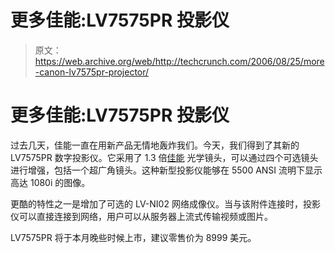 # 更多佳能:LV7575PR 投影仪

> 原文：<https://web.archive.org/web/http://techcrunch.com/2006/08/25/more-canon-lv7575pr-projector/>

# 更多佳能:LV7575PR 投影仪

过去几天，佳能一直在用新产品无情地轰炸我们。今天，我们得到了其新的 LV7575PR 数字投影仪。它采用了 1.3 倍[佳能](https://web.archive.org/web/20191111110151/https://crunchbase.com/organization/canon) 光学镜头，可以通过四个可选镜头进行增强，包括一个超广角镜头。这种新型投影仪能够在 5500 ANSI 流明下显示高达 1080i 的图像。

更酷的特性之一是增加了可选的 LV-NI02 网络成像仪。当与该附件连接时，投影仪可以直接连接到网络，用户可以从服务器上流式传输视频或图片。

LV7575PR 将于本月晚些时候上市，建议零售价为 8999 美元。